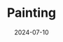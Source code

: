 ---
date: 2024-07-10
imgdir: painting
featured_image: p1.jpg
title: Painting
sort_by: Name
resources:
  - src: p1.jpg
    title: 膠彩-血百合
---